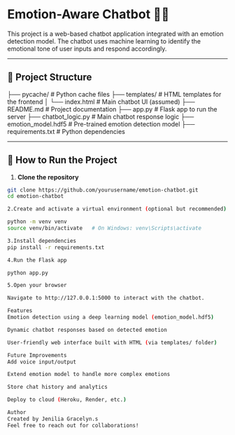 # Emotion-Aware Chatbot 🤖💬

This project is a web-based chatbot application integrated with an emotion detection model. The chatbot uses machine learning to identify the emotional tone of user inputs and respond accordingly.

---

## 📁 Project Structure

├── pycache/ # Python cache files ├── templates/ # HTML templates for the frontend │ └── index.html # Main chatbot UI (assumed) ├── README.md # Project documentation ├── app.py # Flask app to run the server ├── chatbot_logic.py # Main chatbot response logic ├── emotion_model.hdf5 # Pre-trained emotion detection model ├── requirements.txt # Python dependencies


---

## 🚀 How to Run the Project

1. **Clone the repository**

```bash
git clone https://github.com/yourusername/emotion-chatbot.git
cd emotion-chatbot

2.Create and activate a virtual environment (optional but recommended)

python -m venv venv
source venv/bin/activate   # On Windows: venv\Scripts\activate

3.Install dependencies
pip install -r requirements.txt

4.Run the Flask app

python app.py

5.Open your browser

Navigate to http://127.0.0.1:5000 to interact with the chatbot.

Features
Emotion detection using a deep learning model (emotion_model.hdf5)

Dynamic chatbot responses based on detected emotion

User-friendly web interface built with HTML (via templates/ folder)

Future Improvements
Add voice input/output

Extend emotion model to handle more complex emotions

Store chat history and analytics

Deploy to cloud (Heroku, Render, etc.)

Author
Created by Jenilia Gracelyn.s
Feel free to reach out for collaborations!